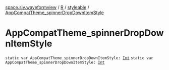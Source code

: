 [space.siy.waveformview](../../index.md) / [R](../index.md) / [styleable](index.md) / [AppCompatTheme_spinnerDropDownItemStyle](./-app-compat-theme_spinner-drop-down-item-style.md)

# AppCompatTheme_spinnerDropDownItemStyle

`static var AppCompatTheme_spinnerDropDownItemStyle: `[`Int`](https://kotlinlang.org/api/latest/jvm/stdlib/kotlin/-int/index.html)
`static var AppCompatTheme_spinnerDropDownItemStyle: `[`Int`](https://kotlinlang.org/api/latest/jvm/stdlib/kotlin/-int/index.html)